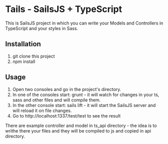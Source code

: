 # Tails - SailsJS + TypeScript

This is SailsJS project in which you can write your Models and Controllers in TypeScript and your styles in Sass.

## Installation

1. git clone this project
2. npm install

## Usage

1. Open two consoles and go in the project's directory.
2. In one of the consoles start: grunt - it will watch for changes in your ts, sass and other files and will compile them.
3. In the other console start: sails lift - it will start the SailsJS server and will reload it on file changes.
4. Go to http://localhost:1337/test/test to see the result

There are example controller and model in ts_api directory - the idea is to writhe there your files and they will be compiled to js and copied in api directory.



